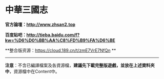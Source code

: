 # 中華三國志 #

**官方論壇：http://www.zhsan2.top**

**百度貼吧：http://tieba.baidu.com/f?kw=%D6%D0%BB%AA%C8%FD%B9%FA%D6%BE**

**整合版资源：https://cloud.189.cn/t/zmE7VrE7NfQn **

---

**注意**：不含已編譯檔案及各資源檔，**建議先下載完整版遊戲，並放在上述資料夾中**，資源檔中在Content中。
